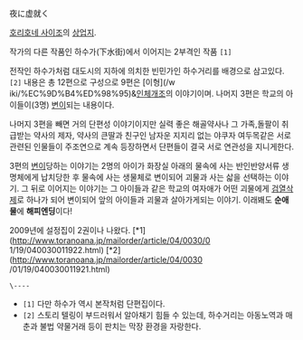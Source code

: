 夜に虚就く

[호리호네 사이조](%ED%98%B8%EB%A6%AC%ED%98%B8%EB%84%A4%20%EC%82%AC%EC%9D%B4%EC%A1%B0.md)의 [상업지](%EC%83%81%EC%97%85%EC%A7%80.md).

작가의 다른 작품인 하수가(下水街)에서 이어지는 2부격인 작품 `[1]`

전작인 하수가처럼 대도시의 지하에 의치한 빈민가인 하수거리를 배경으로 삼고있다.`[2]` 내용은 총 12편으로 구성으로 9편은 [이형](/w
iki/%EC%9D%B4%ED%98%95)&[인체개조](%EC%9D%B8%EC%B2%B4%EA%B0%9C%EC%A1%B0.md)의
이야기이며. 나머지 3편은 학교의 아이들이(3명) [변이](%EB%B3%80%EC%9D%B4.md)되는 내용이다.

나머지 3편을 빼면 거의 단편성 이야기이지만 실력 좋은 해골약사나 그 가족,돌팔이 취급받는 약사의 제자, 약사의 큰딸과 친구인 남자운 지지리
없는 야쿠자 여두목같은 서로 관련된 인물들이 주조연으로 계속 등장하면서 단편들이 결국 서로 연관성을 지니게한다.

3편의 [변이](%EB%B3%80%EC%9D%B4.md)당하는 이야기는 2명의 아이가 화장실 아래의 물속에 사는 반인반양서류 생명체에게
납치당한 후 물속에 사는 생물체로 변이되어 괴물과 사는 삷을 선택하는 이야기. 그 뒤로 이어지는 이야기는 그 아이들과 같은 학교의 여자애가
어떤 괴물에게 [검열삭제](%EA%B2%80%EC%97%B4%EC%82%AD%EC%A0%9C.md)로 하나가 되어 변이되어 앞의
아이들과 괴물과 살아가게되는 이야기. 이래봬도 **순애물**에 **해피엔딩**이다!

2009년에 설정집이 2권이나 나왔다. [*1](http://www.toranoana.jp/mailorder/article/04/0030/0
1/19/040030011922.html) [*2](http://www.toranoana.jp/mailorder/article/04/0030
/01/19/040030011921.html)

`\----`

  * `[1]` 다만 하수가 역시 본작처럼 단편집이다.
  * `[2]` 스토리 텔링이 부드러워서 알아채기 힘들 수 있는데, 하수거리는 아동노역과 매춘과 불법 약물거래 등이 판치는 막장 환경을 자랑한다.

